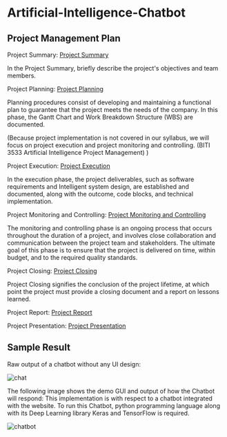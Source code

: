 # Artificial-Intelligence-Chatbot

## Project Management Plan
Project Summary: [Project Summary](https://github.com/yunlee123456/Artificial-Intelligence-Chatbot/blob/main/PMP-PLAN/1%20Project%20Summary.md)

In the Project Summary, briefly describe the project's objectives and team members.

Project Planning: [Project Planning](https://github.com/yunlee123456/Artificial-Intelligence-Chatbot/blob/main/PMP-PLAN/2%20Project%20Planning.md)

Planning procedures consist of developing and maintaining a functional plan to guarantee that the project meets the needs of the company. In this phase, the Gantt Chart and Work Breakdown Structure (WBS) are documented.


(Because project implementation is not covered in our syllabus, we will focus on project execution and project monitoring and controlling.  (BITI 3533 Artificial Intelligence Project Management) )


Project Execution: [Project Execution](https://github.com/yunlee123456/Artificial-Intelligence-Chatbot/blob/main/PMP-PLAN/3%20Project%20Execution.md)



In the execution phase, the project deliverables, such as software requirements and Intelligent system design, are established and documented, along with the outcome, code blocks, and technical implementation.


Project Monitoring and Controlling: [Project Monitoring and Controlling](https://github.com/yunlee123456/Artificial-Intelligence-Chatbot/blob/main/PMP-PLAN/4%20Project%20Monitoring%20and%20Controlling.md)

The monitoring and controlling phase is an ongoing process that occurs throughout the duration of a project, and involves close collaboration and communication between the project team and stakeholders. The ultimate goal of this phase is to ensure that the project is delivered on time, within budget, and to the required quality standards.


Project Closing: [Project Closing](https://github.com/yunlee123456/Artificial-Intelligence-Chatbot/blob/main/PMP-PLAN/5%20Project%20Closing.md)


Project Closing signifies the conclusion of the project lifetime, at which point the project must provide a closing document and a report on lessons learned.


Project Report: [Project Report](https://github.com/yunlee123456/Artificial-Intelligence-Chatbot/blob/main/PMP-PLAN/Report.pdf)


Project Presentation: [Project Presentation](https://github.com/yunlee123456/Artificial-Intelligence-Chatbot/blob/main/PMP-PLAN/6%20Project%20Presentation.md)


## Sample Result
Raw output of a chatbot without any UI design:

![chat](https://user-images.githubusercontent.com/118036772/209539812-c06053f4-ca07-4825-85b0-dd876e5a5c04.png)

The following image shows the demo GUI and output of
how the Chatbot will respond:
This implementation is with respect to a chatbot integrated with the website. To run this Chatbot, python programming language along with its Deep Learning library Keras and TensorFlow is required.

![chatbot](https://user-images.githubusercontent.com/118036772/209539762-0ad58de2-a413-4b6f-9fe9-f000fefd9f52.png)
